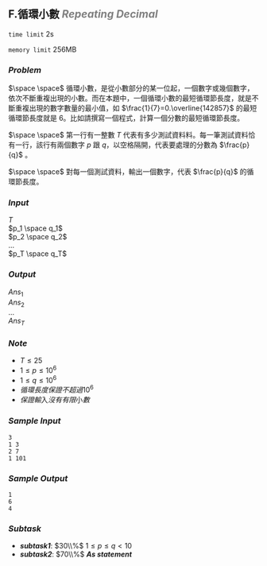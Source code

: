 ## **F.循環小數** <font color = 'gray'>***Repeating Decimal***</font>
`time limit` 2s

`memory limit` 256MB

### ***Problem***
$\space \space$ 循環⼩數，是從⼩數部分的某⼀位起，⼀個數字或幾個數字，依次不斷重複出現的⼩數。⽽在本題中，⼀個循環⼩數的最短循環節⻑度，就是不斷重複出現的數字數量的最⼩值，如 $\frac{1}{7}=0.\overline{142857}$ 的最短循環節⻑度就是 6。⽐如請撰寫⼀個程式，計算⼀個分數的最短循環節⻑度。

$\space \space$ 第⼀⾏有⼀整數 $T$ 代表有多少測試資料料。每⼀筆測試資料恰有⼀⾏，該⾏有兩個數字 $p$ 跟 $q$，以空格隔開，代表要處理的分數為 $\frac{p}{q}$ 。

$\space \space$ 對每⼀個測試資料，輸出⼀個數字，代表 $\frac{p}{q}$ 的循環節⻑度。

### ***Input***

$T$\
$p_1 \space q_1$\
$p_2 \space q_2$\
$...$\
$p_T \space q_T$

### ***Output***

$Ans_1$\
$Ans_2$\
$...$\
$Ans_T$

### ***Note***

- $T \leq 25$
- $1 \leq p \leq 10^6$
- $1 \leq q \leq 10^6$
- $循環長度保證不超過10^6$
- $保證輸⼊沒有有限⼩數$

### ***Sample Input***

```
3
1 3
2 7
1 101
```

### ***Sample Output***

```
1
6
4
```

### ***Subtask***

- ***subtask1***: $30\\%$ $1 \leq p \leq q < 10$
- ***subtask2***: $70\\%$ ***As statement***

<div style="page-break-after: always"></div>